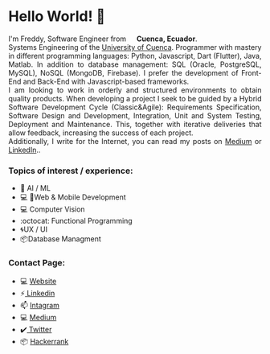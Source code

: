 <h1>Hello World! 👋</h1>

<p style="text-align:justify"> I'm Freddy, Software Engineer from <img src="https://image.flaticon.com/icons/svg/299/299581.svg" width="13"/> <b>Cuenca, Ecuador</b>. <br>Systems Engineering of the <a href="https://www.ucuenca.edu.ec">University of Cuenca</a>. Programmer with mastery in different programming languages: Python, Javascript, Dart (Flutter), Java, Matlab. In addition to database management: SQL (Oracle, PostgreSQL, MySQL), NoSQL (MongoDB, Firebase). I prefer the development of Front-End and Back-End with Javascript-based frameworks.<br>
I am looking to work in orderly and structured environments to obtain quality products. When developing a project I seek to be guided by a Hybrid Software Development Cycle (Classic&Agile): Requirements Specification, Software Design and Development, Integration, Unit and System Testing, Deployment and Maintenance. This, together with iterative deliveries that allow feedback, increasing the success of each project.
<br>
Additionally, I write for the Internet, you can read my posts on <a href='https://freddy-abadl.medium.com'>Medium</a> or <a href='https://www.linkedin.com/in/freddyabad/'>LinkedIn</a>.</b>.
</p>

### Topics of interest / experience:
- 🤖 AI / ML
- 💻 📱Web & Mobile Development
- 💻 Computer Vision
- :octocat: Functional Programming
- 🌀UX / UI
- 📦Database Managment

### Contact Page:

- 💻 [ Website](http://cuencadev.com)
- ⚡[ Linkedin](https://www.linkedin.com/in/freddyabad/)
- 📫 [ Intagram](https://www.instagram.com/cuencadev/)
- 💻 [ Medium](https://freddy-abadl.medium.com)
- :heavy_check_mark:[ Twitter](https://twitter.com/FreAbad)
- 📦 [ Hackerrank](https://www.hackerrank.com/freddy_abadl1?hr_r=1)


